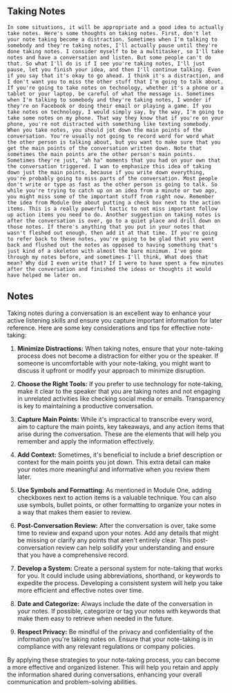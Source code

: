 ## Taking Notes
```
In some situations, it will be appropriate and a good idea to actually take notes. Here's some thoughts on taking notes. First, don't let your note taking become a distraction. Sometimes when I'm talking to somebody and they're taking notes, I'll actually pause until they're done taking notes. I consider myself to be a multitasker, so I'll take notes and have a conversation and listen. But some people can't do that. So what I'll do is if I see you're taking notes, I'll just pause, let you finish your idea, and then I'll continue talking. Even if you say that it's okay to go ahead. I think it's a distraction, and I don't want you to miss the other stuff that I'm going to talk about. If you're going to take notes on technology, whether it's a phone or a tablet or your laptop, be careful of what the message is. Sometimes when I'm talking to somebody and they're taking notes, I wonder if they're on Facebook or doing their email or playing a game. If you take notes on technology, I would simply say, by the way, I'm going to take some notes on my phone. That way they know that if you're on your phone, you're not distracted with something like texting somebody. When you take notes, you should jot down the main points of the conversation. You're usually not going to record word for word what the other person is talking about, but you want to make sure that you get the main points of the conversation written down. Note that sometimes the main points are the other person's main points. Sometimes they're just, "ah ha" moments that you had on your own that the conversation triggered. I wan to emphasize this idea of taking down just the main points, because if you write down everything, you're probably going to miss parts of the conversation. Most people don't write or type as fast as the other person is going to talk. So while you're trying to catch up on an idea from a minute or two ago, you might miss some of the important stuff from right now. Remember the idea from Module One about putting a check box next to the action items. This is a really powerful tactic to not miss important follow up action items you need to do. Another suggestion on taking notes is after the conversation is over, go to a quiet place and drill down on those notes. If there's anything that you put in your notes that wasn't fleshed out enough, then add it at that time. If you're going to refer back to these notes, you're going to be glad that you went back and flushed out the notes as opposed to having something that's just kind of a skeleton with almost the bare minimum. I've gone through my notes before, and sometimes I'll think, What does that mean? Why did I even write that? If I were to have spent a few minutes after the conversation and finished the ideas or thoughts it would have helped me later on.
```

## Notes
Taking notes during a conversation is an excellent way to enhance your active listening skills and ensure you capture important information for later reference. Here are some key considerations and tips for effective note-taking:

1. **Minimize Distractions:** When taking notes, ensure that your note-taking process does not become a distraction for either you or the speaker. If someone is uncomfortable with your note-taking, you might want to discuss it upfront or modify your approach to minimize disruption.

2. **Choose the Right Tools:** If you prefer to use technology for note-taking, make it clear to the speaker that you are taking notes and not engaging in unrelated activities like checking social media or emails. Transparency is key to maintaining a productive conversation.

3. **Capture Main Points:** While it's impractical to transcribe every word, aim to capture the main points, key takeaways, and any action items that arise during the conversation. These are the elements that will help you remember and apply the information effectively.

4. **Add Context:** Sometimes, it's beneficial to include a brief description or context for the main points you jot down. This extra detail can make your notes more meaningful and informative when you review them later.

5. **Use Symbols and Formatting:** As mentioned in Module One, adding checkboxes next to action items is a valuable technique. You can also use symbols, bullet points, or other formatting to organize your notes in a way that makes them easier to review.

6. **Post-Conversation Review:** After the conversation is over, take some time to review and expand upon your notes. Add any details that might be missing or clarify any points that aren't entirely clear. This post-conversation review can help solidify your understanding and ensure that you have a comprehensive record.

7. **Develop a System:** Create a personal system for note-taking that works for you. It could include using abbreviations, shorthand, or keywords to expedite the process. Developing a consistent system will help you take more efficient and effective notes over time.

8. **Date and Categorize:** Always include the date of the conversation in your notes. If possible, categorize or tag your notes with keywords that make them easy to retrieve when needed in the future.

9. **Respect Privacy:** Be mindful of the privacy and confidentiality of the information you're taking notes on. Ensure that your note-taking is in compliance with any relevant regulations or company policies.

By applying these strategies to your note-taking process, you can become a more effective and organized listener. This will help you retain and apply the information shared during conversations, enhancing your overall communication and problem-solving abilities.